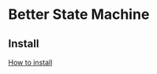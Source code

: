 # Better State Machine

## Install
[How to install](https://github.com/uurha/BetterPluginCollection/wiki/How-to-install)
